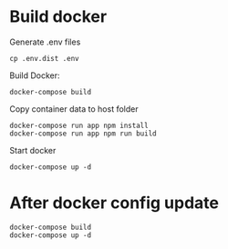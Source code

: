 # Build docker
Generate .env files
```
cp .env.dist .env
```

Build Docker:
```
docker-compose build

```

Copy container data to host folder
```
docker-compose run app npm install
docker-compose run app npm run build
```

Start docker
```
docker-compose up -d
```

# After docker config update

```
docker-compose build
docker-compose up -d
```
